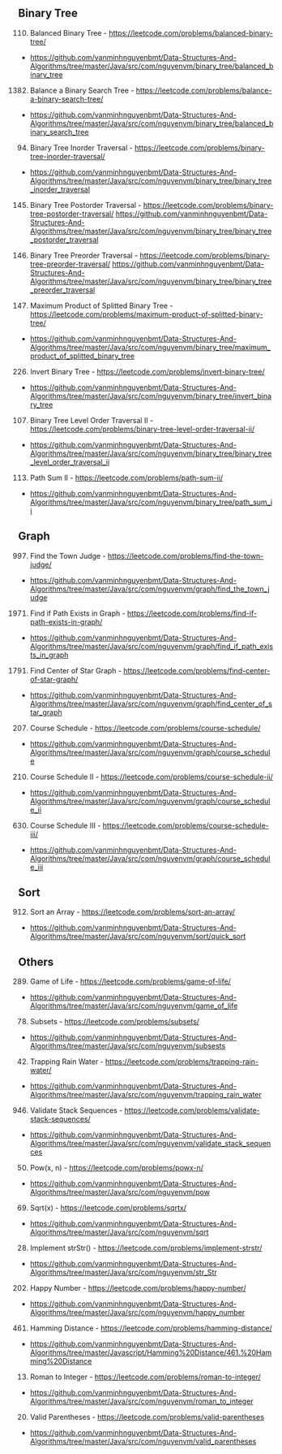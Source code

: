 ## Binary Tree
110. Balanced Binary Tree - https://leetcode.com/problems/balanced-binary-tree/
- https://github.com/vanminhnguyenbmt/Data-Structures-And-Algorithms/tree/master/Java/src/com/nguyenvm/binary_tree/balanced_binary_tree

1382. Balance a Binary Search Tree - https://leetcode.com/problems/balance-a-binary-search-tree/
- https://github.com/vanminhnguyenbmt/Data-Structures-And-Algorithms/tree/master/Java/src/com/nguyenvm/binary_tree/balanced_binary_search_tree

94. Binary Tree Inorder Traversal - https://leetcode.com/problems/binary-tree-inorder-traversal/
- https://github.com/vanminhnguyenbmt/Data-Structures-And-Algorithms/tree/master/Java/src/com/nguyenvm/binary_tree/binary_tree_inorder_traversal

145. Binary Tree Postorder Traversal - https://leetcode.com/problems/binary-tree-postorder-traversal/
https://github.com/vanminhnguyenbmt/Data-Structures-And-Algorithms/tree/master/Java/src/com/nguyenvm/binary_tree/binary_tree_postorder_traversal

144. Binary Tree Preorder Traversal - https://leetcode.com/problems/binary-tree-preorder-traversal/
https://github.com/vanminhnguyenbmt/Data-Structures-And-Algorithms/tree/master/Java/src/com/nguyenvm/binary_tree/binary_tree_preorder_traversal

1339. Maximum Product of Splitted Binary Tree - https://leetcode.com/problems/maximum-product-of-splitted-binary-tree/
- https://github.com/vanminhnguyenbmt/Data-Structures-And-Algorithms/tree/master/Java/src/com/nguyenvm/binary_tree/maximum_product_of_splitted_binary_tree

226. Invert Binary Tree - https://leetcode.com/problems/invert-binary-tree/
- https://github.com/vanminhnguyenbmt/Data-Structures-And-Algorithms/tree/master/Java/src/com/nguyenvm/binary_tree/invert_binary_tree

107. Binary Tree Level Order Traversal II - https://leetcode.com/problems/binary-tree-level-order-traversal-ii/
- https://github.com/vanminhnguyenbmt/Data-Structures-And-Algorithms/tree/master/Java/src/com/nguyenvm/binary_tree/binary_tree_level_order_traversal_ii

113. Path Sum II - https://leetcode.com/problems/path-sum-ii/
- https://github.com/vanminhnguyenbmt/Data-Structures-And-Algorithms/tree/master/Java/src/com/nguyenvm/binary_tree/path_sum_ii

## Graph
997. Find the Town Judge - https://leetcode.com/problems/find-the-town-judge/
- https://github.com/vanminhnguyenbmt/Data-Structures-And-Algorithms/tree/master/Java/src/com/nguyenvm/graph/find_the_town_judge

1971. Find if Path Exists in Graph - https://leetcode.com/problems/find-if-path-exists-in-graph/
- https://github.com/vanminhnguyenbmt/Data-Structures-And-Algorithms/tree/master/Java/src/com/nguyenvm/graph/find_if_path_exists_in_graph

1791. Find Center of Star Graph - https://leetcode.com/problems/find-center-of-star-graph/
- https://github.com/vanminhnguyenbmt/Data-Structures-And-Algorithms/tree/master/Java/src/com/nguyenvm/graph/find_center_of_star_graph

207. Course Schedule - https://leetcode.com/problems/course-schedule/
- https://github.com/vanminhnguyenbmt/Data-Structures-And-Algorithms/tree/master/Java/src/com/nguyenvm/graph/course_schedule

210. Course Schedule II - https://leetcode.com/problems/course-schedule-ii/
- https://github.com/vanminhnguyenbmt/Data-Structures-And-Algorithms/tree/master/Java/src/com/nguyenvm/graph/course_schedule_ii

630. Course Schedule III - https://leetcode.com/problems/course-schedule-iii/
- https://github.com/vanminhnguyenbmt/Data-Structures-And-Algorithms/tree/master/Java/src/com/nguyenvm/graph/course_schedule_iii

## Sort
912. Sort an Array - https://leetcode.com/problems/sort-an-array/
- https://github.com/vanminhnguyenbmt/Data-Structures-And-Algorithms/tree/master/Java/src/com/nguyenvm/sort/quick_sort
## Others
289. Game of Life - https://leetcode.com/problems/game-of-life/
- https://github.com/vanminhnguyenbmt/Data-Structures-And-Algorithms/tree/master/Java/src/com/nguyenvm/game_of_life

78. Subsets - https://leetcode.com/problems/subsets/
- https://github.com/vanminhnguyenbmt/Data-Structures-And-Algorithms/tree/master/Java/src/com/nguyenvm/subsests

42. Trapping Rain Water - https://leetcode.com/problems/trapping-rain-water/ 
- https://github.com/vanminhnguyenbmt/Data-Structures-And-Algorithms/tree/master/Java/src/com/nguyenvm/trapping_rain_water

946. Validate Stack Sequences - https://leetcode.com/problems/validate-stack-sequences/
- https://github.com/vanminhnguyenbmt/Data-Structures-And-Algorithms/tree/master/Java/src/com/nguyenvm/validate_stack_sequences

50. Pow(x, n) - https://leetcode.com/problems/powx-n/
- https://github.com/vanminhnguyenbmt/Data-Structures-And-Algorithms/tree/master/Java/src/com/nguyenvm/pow

69. Sqrt(x) - https://leetcode.com/problems/sqrtx/
- https://github.com/vanminhnguyenbmt/Data-Structures-And-Algorithms/tree/master/Java/src/com/nguyenvm/sqrt

28. Implement strStr() - https://leetcode.com/problems/implement-strstr/
- https://github.com/vanminhnguyenbmt/Data-Structures-And-Algorithms/tree/master/Java/src/com/nguyenvm/str_Str

202. Happy Number - https://leetcode.com/problems/happy-number/
- https://github.com/vanminhnguyenbmt/Data-Structures-And-Algorithms/tree/master/Java/src/com/nguyenvm/happy_number

461. Hamming Distance - https://leetcode.com/problems/hamming-distance/ 
- https://github.com/vanminhnguyenbmt/Data-Structures-And-Algorithms/tree/master/Javascript/Hamming%20Distance/461.%20Hamming%20Distance

13. Roman to Integer - https://leetcode.com/problems/roman-to-integer/
- https://github.com/vanminhnguyenbmt/Data-Structures-And-Algorithms/tree/master/Java/src/com/nguyenvm/roman_to_integer

20. Valid Parentheses - https://leetcode.com/problems/valid-parentheses
- https://github.com/vanminhnguyenbmt/Data-Structures-And-Algorithms/tree/master/Java/src/com/nguyenvm/valid_parentheses